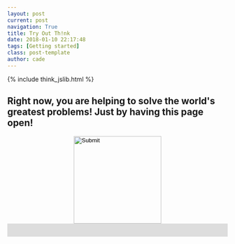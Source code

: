 ```yaml
---
layout: post
current: post
navigation: True
title: Try Out Th!nk
date: 2018-01-10 22:17:48
tags: [Getting started]
class: post-template
author: cade
---
```


{% include think_jslib.html %}


<h2>Right now, you are helping to solve the world's greatest problems! Just by having this page open!</h2>


<script>

var database = firebase.database();
var connected_ref = database.ref("connected_users/");

var my_ref = connected_ref.push();

google.charts.setOnLoadCallback(init_chart);

var chart_isinit = false;

var is_working = false;

var workload_size = 1000;


var primesfound_chart = {};

var primesfound_data = {};

var connected_chart = {};

var connected_data = {};


var primesfound_options = {
    hAxis: {
        title: 'Time',
        viewWindow: {
            min: new Date(),
            max: new Date()
        },
    },
    vAxis: {
        title: 'Primes Found By Th!nk',
        viewWindow: {
            min: 0
        }
    },
   // curveType: 'function'
};

var connected_options = {
    hAxis: {
        title: 'Time',
        viewWindow: {
            min: new Date(),
            max: new Date()
        },
    },
    vAxis: {
        title: 'Th!nk Users Connected',
        viewWindow: {
            min: 0
        }
    },
   // curveType: 'function'
};

function init_chart() {
    chart_isinit = true;

    primesfound_chart = new google.visualization.LineChart(document.getElementById('think_primesfound'));

    primesfound_data = new google.visualization.DataTable();
    primesfound_data.addColumn('date', 't');
    primesfound_data.addColumn('number', 'Primes Found');


    connected_chart = new google.visualization.LineChart(document.getElementById('think_connected'));

    connected_data = new google.visualization.DataTable();
    connected_data.addColumn('date', 't');
    connected_data.addColumn('number', 'Users Connected');

    setInterval(update_connected, 1000 * .25);
    setInterval(update_primesfound, 1000 * .25);

}

function update_connected() {
    connected_ref.once('value').then(function (val) {
        var cdate = new Date();
        var ct = 0;
        for (key in val.val()) {
            person = val.val()[key];
            if (Math.abs(cdate.getTime() - person.timestamp) <= 2.5 * 1000) {
                ct += 1;
            } else {
                connected_ref.child(key).remove();
            }
        }
        my_ref.child("timestamp").set(cdate.getTime());

        //connected_data.addRows([[cdate, Math.floor(10 + Math.random() * 20)]]);
        connected_data.addRows([[cdate, ct]]);

        connected_options.hAxis.viewWindow.max = cdate;
        var diff_minutes = 1;
        connected_options.hAxis.viewWindow.min = new Date(cdate.getTime() - diff_minutes*60000);

        connected_chart.draw(connected_data, connected_options);
    });
}



function update_primesfound() {
    database.ref("primes/").once('value').then(function (val) {
        var cdate = new Date();

        var total = 0;
        for (key in val.val()) {
            total += val.val()[key];
        }

        primesfound_data.addRows([[cdate, total]]);

        primesfound_options.hAxis.viewWindow.max = cdate;
        var diff_minutes = 1;
        primesfound_options.hAxis.viewWindow.min = new Date(cdate.getTime() - diff_minutes*60000);

        primesfound_chart.draw(primesfound_data, primesfound_options);
    });
}




function workload(recurse) {
    if (!is_working) {
        var progress_bar = document.getElementById("prime_bar");   
        
        //document.getElementById("prime_button").style.visibility = "hidden";
        document.getElementById("prime_button").src = "{{site.baseurl}}/assets/images/loading.gif";
        progress_bar.style.width = '0%';
        
        
        database.ref('primes').once('value').then(function (val) {
            is_working = true;
            
            var prime = 0;
            for (key in val.val()) {
                if (parseInt(key) >= prime) {
                    prime = parseInt(key) + workload_size;
                }
            }

            console.log("working on block [" + prime + ", " + (prime + workload_size - 1) + "]");

            database.ref('primes/').child(prime).set(["to come"]);

            //var res = [];


            var i;
            var res_ct = 0;

            function update_progressbar() {
                var pdone = Math.trunc(100 * (i - prime + 1) / (workload_size));
                progress_bar.style.width = pdone + '%';
            }

            //var fid = setInterval(update_progressbar, 1);

            for (i = prime; i < prime + workload_size; i++) {
                if (is_prime(i)) {
                    res_ct += 1;
                }
                update_progressbar();
                //res.push(is_prime(i));
                //progress_bar.style.width =  + '%';
               // console.log(progress_bar.style.width);
            }

//            clearInterval(fid);

            //database.ref('primes/').child(prime).set(res);
            database.ref('primes/').child(prime).set(res_ct);
            
            
            is_working = false;
            
            
            //document.getElementById("prime_button").style.visibility = "visible";

            setTimeout(function() {
                progress_bar.style.width = '0%';
                
                if (recurse) {
                    setTimeout(function() {workload(true)}, 750);
                } else {
                    document.getElementById("prime_button").src = "{{site.baseurl}}/assets/images/icon.png";
                }
            }, 250);

        });
    }
}


function is_prime(x) {
    var y;
    if (x < 2) return false;
    if (x == 2) return true;
    if (x % 2 == 0) return false;
    for (y = 3; y * y <= x; y += 2) {
        if (x % y == 0) {
            return false;
        }
    }
    return true;
}



</script>


<style>
#prime_progress {
  width: 100%;
  background-color: #ddd;
}

#prime_bar {
  width: 0%;
  height: 30px;
  background-color: #4CAF50;
}

#prime_button {
    margin: auto;
}

</style>



<div style="text-align:center;">
<input id="prime_button" onclick="workload(true);" type="image" src="{{site.baseurl}}/assets/images/icon.png" width="auto" height="200em"/>

<!--
<button id="prime_button" onclick="workload(false);"></button> 
-->

</div>


<div id="prime_progress">
  <div id="prime_bar"></div>
</div>




<div id="think_connected" style="width: 36em; height: 18em; float: right;"></div>

<div id="think_primesfound" style="width: 36em; height: 18em; float: right;"></div>






